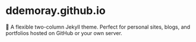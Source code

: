 # ddemoray.github.io
:triangular_ruler: A flexible two-column Jekyll theme. Perfect for personal sites, blogs, and portfolios hosted on GitHub or your own server.
